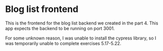 # Blog list frontend

This is the frontend for the blog list backend we created in the part 4. This app expects the backend to be running on
port 3001.

For some unknown reason, I was unable to install the cypress library, so I was temporarily unable to complete exercises
5.17-5.22.